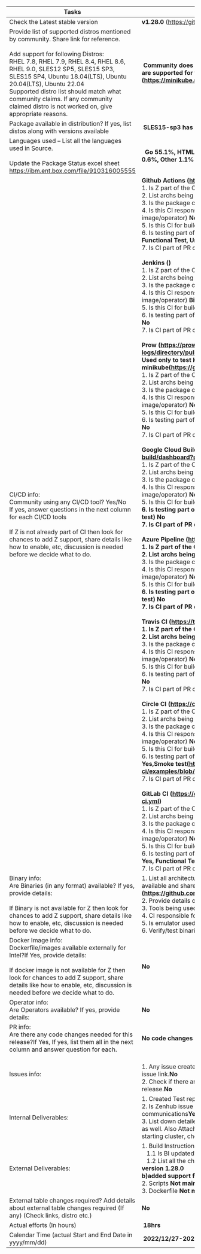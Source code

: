 Tasks | Details 
-- | --
Check the Latest stable version | **v1.28.0** (https://github.com/kubernetes/minikube/tree/v1.28.0)
Provide list of supported distros mentioned by community. Share link for reference.<br><br>Add support for following   Distros:<br>  RHEL 7.8, RHEL 7.9, RHEL 8.4, RHEL 8.6, RHEL 9.0, SLES12 SP5, SLES15 SP3, SLES15 SP4, Ubuntu 18.04(LTS), Ubuntu 20.04(LTS), Ubuntu 22.04 <br> Supported distro list should match   what community claims. If any community claimed distro is not worked on, give   appropriate reasons. |  **Community does not specify any particular linux distro but all linux distros are supported  for the given architectures - (https://minikube.sigs.k8s.io/docs/start/)**
Package   available in distribution? If yes, list distos along with versions available |  **SLES15-sp3 has 1.0.0-bp153.1.186**
Languages used – List all the languages used in Source. <br><br>Update the Package Status excel sheet <br>https://ibm.ent.box.com/file/910316005555 |   **Go 55.1%, HTML 35.9%, Shell 4.2%, Makefile 1.6%, C++ 1.5%, JavaScript 0.6%, Other 1.1%**
CI/CD info: <br> Community using any CI/CD tool? Yes/No<br>If yes, answer questions in the next column for each CI/CD tools<br><br>If Z is not already part of CI then look for chances to add Z support, share details like how to enable, etc, discussion is needed before we decide what to do.  | **Github Actions (https://github.com/kubernetes/minikube/actions)**<br>1. Is Z part of the CI? If yes, working properly & build succ? **No**<br> 2.  List archs being built**amd 64**<br>3. Is the package cross compiled? **No**<br>4. Is this CI responsible for releasing any build artifact (e.g., binary/docker image/operator)  **No**<br>5. Is this CI for build only? **Build and Test**<br>6. Is testing part of the CI (What kind of testing. E.g. unit test, integration test) **Functional Test, Unit Test, Lintall test**<br>7.   Is CI part of PR checks or PR merge commits? **Yes** <br><br>  **Jenkins ()**<br>1. Is Z part of the CI? If yes, working properly & build succ? **Yes**<br> 2.  List archs being built**amd64, arm, arm64, ppc64le, s390x**<br>3. Is the package cross compiled? **No**<br>4. Is this CI responsible for releasing any build artifact (e.g., binary/docker image/operator)  **Binary**<br>5. Is this CI for build only? **Build**<br>6. Is testing part of the CI (What kind of testing. E.g. unit test, integration test) **No**<br>7.   Is CI part of PR checks or PR merge commits? **No** <br><br>  **Prow (https://prow.k8s.io/job-history/gs/kubernetes-jenkins/pr-logs/directory/pull-minikube-build)<br>Used only to test Kubernetes with minikube(https://github.com/kubernetes/minikube/tree/master/deploy/prow)**<br>1. Is Z part of the CI? If yes, working properly & build succ? **no**<br> 2.  List archs being built**amd64**<br>3. Is the package cross compiled? **No**<br>4. Is this CI responsible for releasing any build artifact (e.g., binary/docker image/operator)  **No**<br>5. Is this CI for build only? **No**<br>6. Is testing part of the CI (What kind of testing. E.g. unit test, integration test) **No**<br>7.   Is CI part of PR checks or PR merge commits? **No** <br><br> **Google Cloud Build (https://pantheon.corp.google.com/cloud-build/dashboard?project=k8s-minikube)**<br>1. Is Z part of the CI? If yes, working properly & build succ? **No**<br> 2.  List archs being built**amd 64**<br>3. Is the package cross compiled? **No**<br>4. Is this CI responsible for releasing any build artifact (e.g., binary/docker image/operator)  **No**<br>5. Is this CI for build only? **Build **<br>6. Is testing part of the CI (What kind of testing. E.g. unit test, integration test) **No**<br>7.   Is CI part of PR checks or PR merge commits? **No** <br><br> **Azure Pipeline (https://dev.azure.com/medyagh0825/minikube-ci/_build)**<br>1. Is Z part of the CI? If yes, working properly & build succ? **No**<br> 2.  List archs being built**amd 64**<br>3. Is the package cross compiled? **No**<br>4. Is this CI responsible for releasing any build artifact (e.g., binary/docker image/operator)  **No**<br>5. Is this CI for build only? **Build **<br>6. Is testing part of the CI (What kind of testing. E.g. unit test, integration test) **No**<br>7.   Is CI part of PR checks or PR merge commits? **Yes** <br><br> **Travis CI (https://travis-ci.com/minikube-ci/examples/)**<br>1. Is Z part of the CI? If yes, working properly & build succ? **No**<br> 2.  List archs being built**amd 64**<br>3. Is the package cross compiled? **No**<br>4. Is this CI responsible for releasing any build artifact (e.g., binary/docker image/operator)  **No**<br>5. Is this CI for build only? **Build**<br>6. Is testing part of the CI (What kind of testing. E.g. unit test, integration test) **No**<br>7.   Is CI part of PR checks or PR merge commits? **Yes**<br><br> **Circle CI (https://circleci.com/gh/minikube-ci/examples)**<br>1. Is Z part of the CI? If yes, working properly & build succ? **No**<br> 2.  List archs being built**NA**<br>3. Is the package cross compiled? **No**<br>4. Is this CI responsible for releasing any build artifact (e.g., binary/docker image/operator)  **No**<br>5. Is this CI for build only? **No**<br>6. Is testing part of the CI (What kind of testing. E.g. unit test, integration test) **Yes,Smoke test(https://github.com/minikube-ci/examples/blob/master/.circleci/config.yml)**<br>7.   Is CI part of PR checks or PR merge commits? **Yes**<br><br> **GitLab CI (https://github.com/minikube-ci/examples/blob/master/.gitlab-ci.yml)**<br>1. Is Z part of the CI? If yes, working properly & build succ? **No**<br> 2.  List archs being built**amd 64**<br>3. Is the package cross compiled? **No**<br>4. Is this CI responsible for releasing any build artifact (e.g., binary/docker image/operator)  **No**<br>5. Is this CI for build only? **Build and test**<br>6. Is testing part of the CI (What kind of testing. E.g. unit test, integration test) **Yes, Functional Tests**<br>7.   Is CI part of PR checks or PR merge commits? **No**
Binary info:<br>Are Binaries (in any format) available? If yes, provide details: <br><br>If Binary is not available for Z then look for chances to add Z support, share details like how to enable, etc, discussion is needed before we decide what to do.  |  1.	List all architectures (including no-arch/no-mention) for which binaries are available and share link to download. **x86_64, ARM64, ARMv7, ppc643, s390x (https://github.com/kubernetes/minikube/releases/tag/v1.28.0)**<br>2. Provide details on how it is built e.g. cross vs native **cross**<br>3.	Tools being used to create binary **go**<br>4.	CI responsible for releasing the binary**jenkins**<br>5.	Is emulator used?**No**<br>6.	Verify/test binaries and share results.**Yes**
Docker Image info:<br> Dockerfile/images available externally for Intel?If Yes, provide details: <br> <br>If docker image is not available for Z then look for chances to add Z support, share details like how to enable, etc, discussion is needed before we decide what to do. |  **No**
Operator info:<br> Are Operators available?   If yes, provide details:| **No** 
PR info:<br> Are there any code changes needed for this release?If Yes, If yes, list them all in the next column and answer question for each. | **No code changes**
Issues info:| <br>1. Any issue created with community (GitHub, JIRA, Bugzilla etc)?If Yes, provide issue link.**No**<br>2. Check if there are existing open issues/PR’s and if it's still valid for this release.**No**  
Internal Deliverables: | 1.	Created Test reports (Table format)?Use test result template**No**<br>2.	Is Zenhub issue updated with all UpToDate info including informal community communications**Yes**<br>3.	List down detailed Steps followed to verify the package. Give reference link as well. Also Attach a proof of verification on the ZenHub issue**verified by starting cluster, checking web UI and creating a load balancer. **
External Deliverables: | 1.	Build Instructions<br>&nbsp;&nbsp;&nbsp;1.1	Is BI updated?**Yes**<br>&nbsp;&nbsp;&nbsp;1.2	List all the changes done with respect to published version**a)update to version 1.28.0<br>b)added support for Ub22.10, RHEL 8.7,9.1**<br>2.	Scripts  **Not maintained**<br>3.	Dockerfile   **Not maintained**<br>
External table changes required? Add details about external table changes required (If any) (Check links, distro etc.) | **No**
Actual efforts (In   hours) |  **18hrs**
Calendar   Time (actual Start and End Date in yyyy/mm/dd) |  **2022/12/27-2022/12/29**
